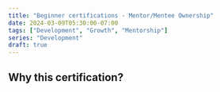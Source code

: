 ```yaml
---
title: "Beginner certifications - Mentor/Mentee Ownership"
date: 2024-03-09T05:30:00-07:00
tags: ["Development", "Growth", "Mentorship"]
series: "Development"
draft: true
---
```


## Why this certification?